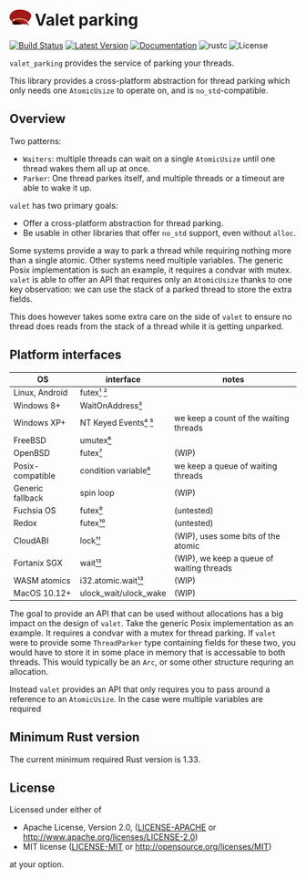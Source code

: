 # <img src="logo.svg" alt="" height="28px"> Valet parking

[![Build Status]][travis-ci.org] [![Latest Version]][crates.io] [![Documentation]][docs.rs] ![rustc] ![License]

`valet_parking` provides the service of parking your threads.

This library provides a cross-platform abstraction for thread parking which only needs one `AtomicUsize`
to operate on, and is `no_std`-compatible.

## Overview

Two patterns:
- `Waiters`: multiple threads can wait on a single `AtomicUsize` until one thread wakes them all up at once.
- `Parker`: One thread parkes itself, and multiple threads or a timeout are able to wake it up.

`valet` has two primary goals:
- Offer a cross-platform abstraction for thread parking.
- Be usable in other libraries that offer `no_std` support, even without `alloc`.

Some systems provide a way to park a thread while requiring nothing more than a single atomic. Other systems need multiple variables. The generic Posix implementation is such an example, it requires a condvar with mutex. `valet` is able to offer an API that requires only an `AtomicUsize` thanks to one key observation: we can use the stack of a parked thread to store the extra fields.

This does however takes some extra care on the side of `valet` to ensure no thread does reads from the stack of a thread while it is getting unparked.

## Platform interfaces

| OS               | interface               | notes
|------------------|-------------------------|------------------------------------------------------
| Linux, Android   | futex[¹] [²]            |
| Windows 8+       | WaitOnAddress[³]        |
| Windows XP+      | NT Keyed Events[⁴] [⁵]  | we keep a count of the waiting threads
| FreeBSD          | umutex[⁶]               |
| OpenBSD          | futex[⁷]                | (WIP)
| Posix-compatible | condition variable[⁸]   | we keep a queue of waiting threads
| Generic fallback | spin loop               | (WIP)
| Fuchsia OS       | futex[⁹]                | (untested)
| Redox            | futex[¹⁰]               | (untested)
| CloudABI         | lock[¹¹]                | (WIP), uses some bits of the atomic
| Fortanix SGX     | wait[¹²]                | (WIP), we keep a queue of waiting threads
| WASM atomics     | i32.atomic.wait[¹³]     | (WIP)
| MacOS 10.12+     | ulock_wait/ulock_wake   | (WIP)


The goal to provide an API that can be used without allocations has a big impact on the design of `valet`. Take the generic Posix implementation as an example. It requires a condvar with a mutex for thread parking. If `valet` were to provide some `ThreadParker` type containing fields for these two, you would have to store it in some place in memory that is accessable to both threads. This would typically be an `Arc`, or some other structure requring an allocation.

Instead `valet` provides an API that only requires you to pass around a reference to an `AtomicUsize`.
In the case were multiple variables are required


## Minimum Rust version

The current minimum required Rust version is 1.33.

## License

Licensed under either of

 * Apache License, Version 2.0, ([LICENSE-APACHE](LICENSE-APACHE) or http://www.apache.org/licenses/LICENSE-2.0)
 * MIT license ([LICENSE-MIT](LICENSE-MIT) or http://opensource.org/licenses/MIT)

at your option.


[Build Status]: https://travis-ci.org/pitdicker/valet_parking.svg?branch=master
[travis-ci.org]: https://travis-ci.org/pitdicker/valet_parking
[Latest version]: https://img.shields.io/crates/v/rand.svg
[crates.io]: https://crates.io/crates/valet_parking
[Documentation]: https://docs.rs/valet_parking/badge.svg
[docs.rs]: https://docs.rs/valet_parking
[rustc]: https://img.shields.io/badge/rustc-1.33+-blue.svg
[License]: https://img.shields.io/crates/l/valet_parking.svg

[¹]: http://man7.org/linux/man-pages/man2/futex.2.html
[²]: https://www.akkadia.org/drepper/futex.pdf
[³]: https://docs.microsoft.com/en-us/windows/win32/api/synchapi/nf-synchapi-waitonaddress
[⁴]: http://locklessinc.com/articles/keyed_events/
[⁵]: http://joeduffyblog.com/2006/11/28/windows-keyed-events-critical-sections-and-new-vista-synchronization-features/
[⁶]: https://www.freebsd.org/cgi/man.cgi?query=_umtx_op
[⁷]: https://man.openbsd.org/futex
[⁸]: https://pubs.opengroup.org/onlinepubs/7908799/xsh/pthread_cond_wait.html
[⁹]: https://fuchsia.dev/fuchsia-src/reference/syscalls/futex_wait
[¹⁰]: https://doc.redox-os.org/kernel/kernel/syscall/futex/index.html
[¹¹]: https://nuxi.nl/blog/2016/06/22/cloudabi-futexes.html
[¹²]: https://docs.rs/fortanix-sgx-abi/0.3.3/fortanix_sgx_abi/struct.Usercalls.html#tcs-event-queues
[¹³]: https://github.com/WebAssembly/threads/blob/master/proposals/threads/Overview.md
